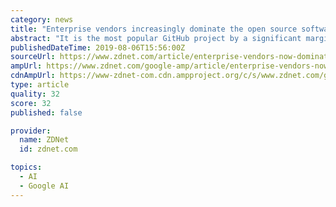 ```yaml
---
category: news
title: "Enterprise vendors increasingly dominate the open source software scene"
abstract: "It is the most popular GitHub project by a significant margin.\" Another project, Google's popular machine-learning library TensorFlow, benefits from a \"large, engaged community, resulting in contributions from many independent developers.\" Within ..."
publishedDateTime: 2019-08-06T15:56:00Z
sourceUrl: https://www.zdnet.com/article/enterprise-vendors-now-dominate-the-open-source-software-scene/
ampUrl: https://www.zdnet.com/google-amp/article/enterprise-vendors-now-dominate-the-open-source-software-scene/
cdnAmpUrl: https://www-zdnet-com.cdn.ampproject.org/c/s/www.zdnet.com/google-amp/article/enterprise-vendors-now-dominate-the-open-source-software-scene/
type: article
quality: 32
score: 32
published: false

provider:
  name: ZDNet
  id: zdnet.com

topics:
  - AI
  - Google AI
---
```

